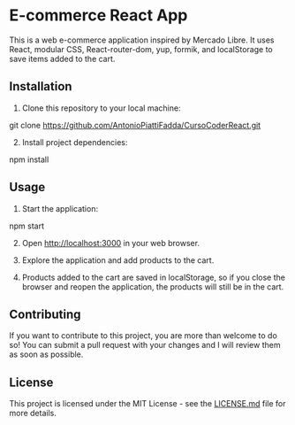 # E-commerce React App

This is a web e-commerce application inspired by Mercado Libre. It uses React, modular CSS, React-router-dom, yup, formik, and localStorage to save items added to the cart.

## Installation

1. Clone this repository to your local machine:

git clone https://github.com/AntonioPiattiFadda/CursoCoderReact.git


2. Install project dependencies:

npm install

## Usage

1. Start the application:

npm start


2. Open [http://localhost:3000](http://localhost:3000) in your web browser.

3. Explore the application and add products to the cart.

4. Products added to the cart are saved in localStorage, so if you close the browser and reopen the application, the products will still be in the cart.

## Contributing

If you want to contribute to this project, you are more than welcome to do so! You can submit a pull request with your changes and I will review them as soon as possible.

## License

This project is licensed under the MIT License - see the [LICENSE.md](LICENSE.md) file for more details.